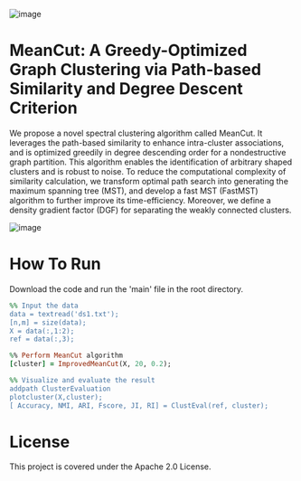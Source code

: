 ![image](https://img.shields.io/badge/MATLAB-R2020b-red)
# MeanCut: A Greedy-Optimized Graph Clustering via Path-based Similarity and Degree Descent Criterion


We propose a novel spectral clustering algorithm called MeanCut. It leverages the path-based similarity to enhance intra-cluster associations, and is optimized greedily in degree descending order for a nondestructive graph partition. This algorithm enables the identification of arbitrary shaped clusters and is robust to noise. To reduce the computational complexity of similarity calculation, we transform optimal path search into generating the maximum spanning tree (MST), and develop a fast MST (FastMST) algorithm to further improve its time-efficiency. Moreover, we define a density gradient factor (DGF) for separating the weakly connected clusters.

![image](https://github.com/ZPGuiGroupWhu/MeanCut-Clustering/blob/main/pics/github.jpg)

# How To Run

Download the code and run the 'main' file in the root directory.

```ruby
%% Input the data
data = textread('ds1.txt');
[n,m] = size(data);
X = data(:,1:2);
ref = data(:,3);

%% Perform MeanCut algorithm
[cluster] = ImprovedMeanCut(X, 20, 0.2);

%% Visualize and evaluate the result
addpath ClusterEvaluation
plotcluster(X,cluster);
[ Accuracy, NMI, ARI, Fscore, JI, RI] = ClustEval(ref, cluster);

```
# License

This project is covered under the Apache 2.0 License.
